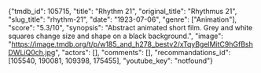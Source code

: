 {"tmdb_id": 105715, "title": "Rhythm 21", "original_title": "Rhythmus 21", "slug_title": "rhythm-21", "date": "1923-07-06", "genre": ["Animation"], "score": "5.3/10", "synopsis": "Abstract animated short film. Grey and white squares change size and shape on a black background.", "image": "https://image.tmdb.org/t/p/w185_and_h278_bestv2/xTqyBgelMitC9hGfBshDWLiQ0ch.jpg", "actors": [], "comments": [], "recommandations_id": [105540, 190081, 109398, 175455], "youtube_key": "notfound"}